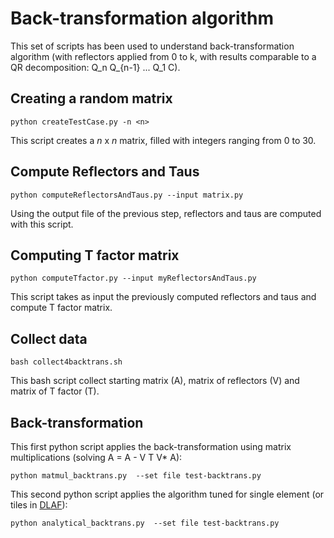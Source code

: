 Back-transformation algorithm
=============================

This set of scripts has been used to understand back-transformation algorithm (with reflectors applied from 0 to k, with results comparable to a QR decomposition: Q_n Q_{n-1} ... Q_1 C).

Creating a random matrix
------------------------
`python createTestCase.py -n <n>`

This script creates a _n_ x _n_ matrix, filled with integers ranging from 0 to 30.


Compute Reflectors and Taus
---------------------------
`python computeReflectorsAndTaus.py --input matrix.py`

Using the output file of the previous step, reflectors and taus are computed with this script.


Computing T factor matrix
-------------------------
`python computeTfactor.py --input myReflectorsAndTaus.py`

This script takes as input the previously computed reflectors and taus and compute T factor matrix.


Collect data
------------
`bash collect4backtrans.sh`

This bash script collect starting matrix (A), matrix of reflectors (V) and matrix of T factor (T).


Back-transformation
-------------------
This first python script applies the back-transformation using matrix multiplications (solving A = A - V T V* A): 

`python matmul_backtrans.py  --set file test-backtrans.py`


This second python script applies the algorithm tuned for single element (or tiles in [DLAF](https://github.com/eth-cscs/DLA-Future)):

`python analytical_backtrans.py  --set file test-backtrans.py`
